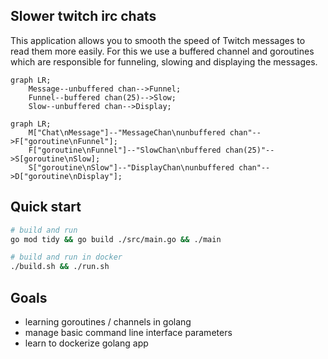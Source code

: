 ## Slower twitch irc chats

This application allows you to smooth the speed of Twitch messages to read them more easily. For this we use a buffered channel and goroutines which are responsible for funneling, slowing and displaying the messages.

```mermaid
graph LR;
    Message--unbuffered chan-->Funnel;
    Funnel--buffered chan(25)-->Slow;
    Slow--unbuffered chan-->Display;
```

```mermaid
graph LR;
    M["Chat\nMessage"]--"MessageChan\nunbuffered chan"-->F["goroutine\nFunnel"];
    F["goroutine\nFunnel"]--"SlowChan\nbuffered chan(25)"-->S[goroutine\nSlow];
    S["goroutine\nSlow"]--"DisplayChan\nunbuffered chan"-->D["goroutine\nDisplay"];
```

## Quick start

```bash
# build and run
go mod tidy && go build ./src/main.go && ./main
```

```bash
# build and run in docker
./build.sh && ./run.sh
```

## Goals

- learning goroutines / channels in golang
- manage basic command line interface parameters
- learn to dockerize golang app
